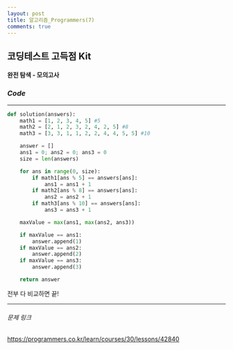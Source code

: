 ```yaml
---
layout: post
title: 알고리즘_Programmers(7)
comments: true
---
```




## 코딩테스트 고득점 Kit



#### 완전 탐색 - 모의고사



### *Code*

---

```python
def solution(answers):
    math1 = [1, 2, 3, 4, 5] #5
    math2 = [2, 1, 2, 3, 2, 4, 2, 5] #8
    math3 = [3, 3, 1, 1, 2, 2, 4, 4, 5, 5] #10

    answer = []
    ans1 = 0; ans2 = 0; ans3 = 0
    size = len(answers)

    for ans in range(0, size):
        if math1[ans % 5] == answers[ans]:
            ans1 = ans1 + 1
        if math2[ans % 8] == answers[ans]:
            ans2 = ans2 + 1
        if math3[ans % 10] == answers[ans]:
            ans3 = ans3 + 1

    maxValue = max(ans1, max(ans2, ans3))

    if maxValue == ans1:
        answer.append(1)
    if maxValue == ans2:
        answer.append(2)
    if maxValue == ans3:
        answer.append(3)

    return answer
```

 전부 다 비교하면 끝! 

---

###### 문제 링크

<https://programmers.co.kr/learn/courses/30/lessons/42840>